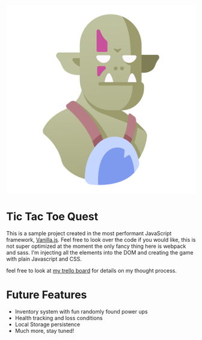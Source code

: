 <p align="center">
    <img src="./src/images/orc.svg" />
</p>

# Tic Tac Toe Quest

This is a sample project created in the most performant JavaScript framework, [Vanilla.js](http://vanilla-js.com/).  Feel free to look over the code if you would like, this is not super optimized at the moment the only fancy thing here is webpack and sass.  I'm injecting all the elements into the DOM and creating the game with plain Javascript and CSS.

feel free to look at [my trello board](https://trello.com/b/rclBgbLj) for details on my thought process.

# Future Features
- Inventory system with fun randomly found power ups
- Health tracking and loss conditions
- Local Storage persistence
- Much more, stay tuned!


